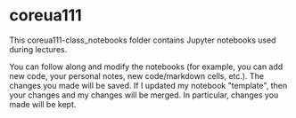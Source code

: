 # coreua111

This coreua111-class_notebooks folder contains Jupyter notebooks used during lectures.  

You can follow along and modify the notebooks (for example, you can add new code, your personal notes, new code/markdown cells, etc.).  The changes you  made will be saved.  If I updated my notebook "template", then your changes and my changes will be merged.  In particular, changes you made will be kept.